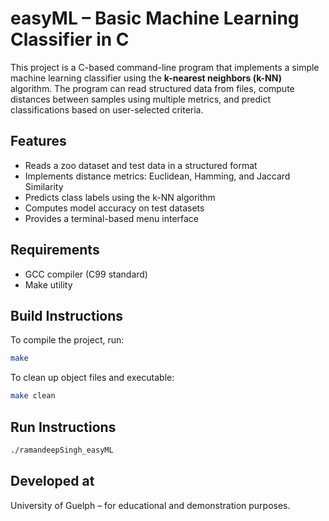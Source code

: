 
# easyML – Basic Machine Learning Classifier in C

This project is a C-based command-line program that implements a simple machine learning classifier using the **k-nearest neighbors (k-NN)** algorithm. The program can read structured data from files, compute distances between samples using multiple metrics, and predict classifications based on user-selected criteria.

## Features

- Reads a zoo dataset and test data in a structured format
- Implements distance metrics: Euclidean, Hamming, and Jaccard Similarity
- Predicts class labels using the k-NN algorithm
- Computes model accuracy on test datasets
- Provides a terminal-based menu interface

## Requirements

- GCC compiler (C99 standard)
- Make utility

## Build Instructions

To compile the project, run:

```bash
make
```

To clean up object files and executable:

```bash
make clean
```

## Run Instructions

```bash
./ramandeepSingh_easyML
```

## Developed at

University of Guelph – for educational and demonstration purposes.
